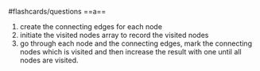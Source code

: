 #flashcards/questions 
==a==
1. create the connecting edges for each node
2. initiate the visited nodes array to record the visited nodes
3. go through each node and the connecting edges, mark the connecting nodes which is visited and then increase the result with one until all nodes are visited.
<!--SR:!2024-11-06,1,230-->